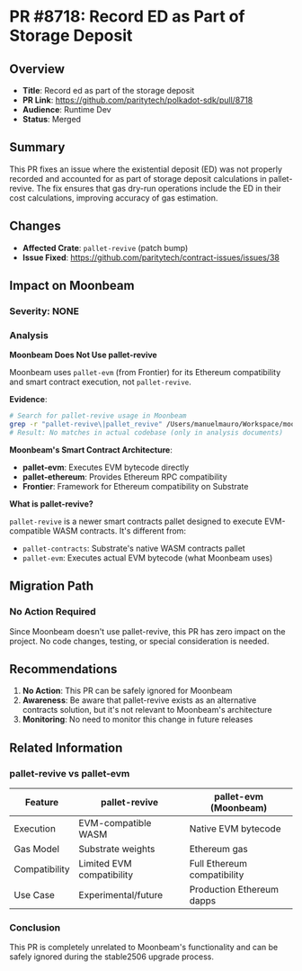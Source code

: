 # PR #8718: Record ED as Part of Storage Deposit

## Overview
- **Title**: Record ed as part of the storage deposit
- **PR Link**: https://github.com/paritytech/polkadot-sdk/pull/8718
- **Audience**: Runtime Dev
- **Status**: Merged

## Summary
This PR fixes an issue where the existential deposit (ED) was not properly recorded and accounted for as part of storage deposit calculations in pallet-revive. The fix ensures that gas dry-run operations include the ED in their cost calculations, improving accuracy of gas estimation.

## Changes
- **Affected Crate**: `pallet-revive` (patch bump)
- **Issue Fixed**: https://github.com/paritytech/contract-issues/issues/38

## Impact on Moonbeam

### Severity: NONE

### Analysis

**Moonbeam Does Not Use pallet-revive**

Moonbeam uses `pallet-evm` (from Frontier) for its Ethereum compatibility and smart contract execution, not `pallet-revive`.

**Evidence**:
```bash
# Search for pallet-revive usage in Moonbeam
grep -r "pallet-revive\|pallet_revive" /Users/manuelmauro/Workspace/moonbeam/
# Result: No matches in actual codebase (only in analysis documents)
```

**Moonbeam's Smart Contract Architecture**:
- **pallet-evm**: Executes EVM bytecode directly
- **pallet-ethereum**: Provides Ethereum RPC compatibility
- **Frontier**: Framework for Ethereum compatibility on Substrate

**What is pallet-revive?**

`pallet-revive` is a newer smart contracts pallet designed to execute EVM-compatible WASM contracts. It's different from:
- `pallet-contracts`: Substrate's native WASM contracts pallet
- `pallet-evm`: Executes actual EVM bytecode (what Moonbeam uses)

## Migration Path

### No Action Required

Since Moonbeam doesn't use pallet-revive, this PR has zero impact on the project. No code changes, testing, or special consideration is needed.

## Recommendations

1. **No Action**: This PR can be safely ignored for Moonbeam
2. **Awareness**: Be aware that pallet-revive exists as an alternative contracts solution, but it's not relevant to Moonbeam's architecture
3. **Monitoring**: No need to monitor this change in future releases

## Related Information

### pallet-revive vs pallet-evm

| Feature | pallet-revive | pallet-evm (Moonbeam) |
|---------|---------------|------------------------|
| Execution | EVM-compatible WASM | Native EVM bytecode |
| Gas Model | Substrate weights | Ethereum gas |
| Compatibility | Limited EVM compatibility | Full Ethereum compatibility |
| Use Case | Experimental/future | Production Ethereum dapps |

### Conclusion

This PR is completely unrelated to Moonbeam's functionality and can be safely ignored during the stable2506 upgrade process.
